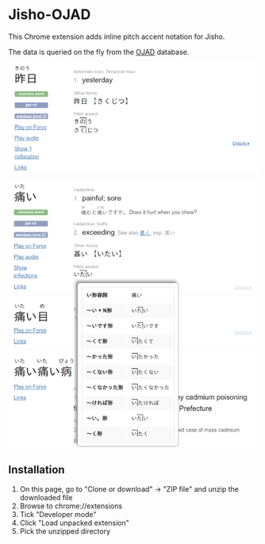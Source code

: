 Jisho-OJAD
==========

This Chrome extension adds inline pitch accent notation for Jisho.

The data is queried on the fly from the [OJAD](http://www.gavo.t.u-tokyo.ac.jp/ojad/) database.

![Screenshot](screenshots/screenshot1.png)

![Screenshot](screenshots/screenshot2.png)

Installation
------------

1. On this page, go to "Clone or download" -> "ZIP file" and unzip the downloaded file
2. Browse to chrome://extensions
3. Tick "Developer mode"
4. Click "Load unpacked extension"
5. Pick the unzipped directory
